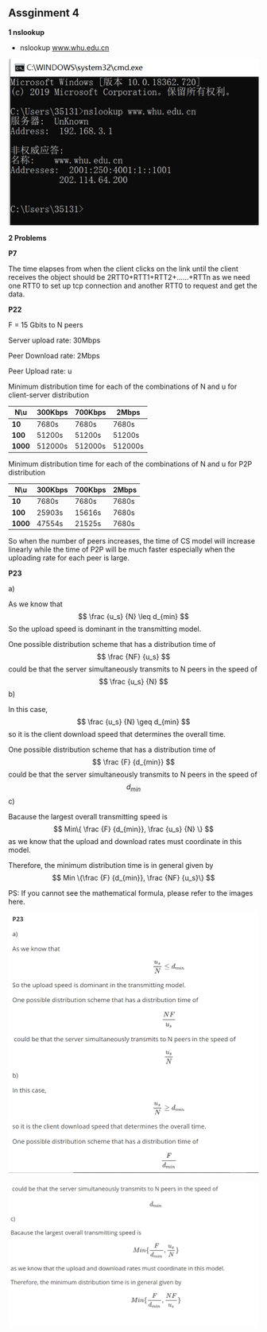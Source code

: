 ## Assginment 4

**1 nslookup**

- nslookup www.whu.edu.cn

![nslookup](https://raw.githubusercontent.com/JasonZhu-WHU/Images-for-md/master/nslookup.PNG)



**2 Problems**

**P7**

The  time elapses from when the client clicks on the link until the client receives the object should be 2RTT0+RTT1+RTT2+......+RTTn as we need one RTT0 to set up tcp connection and another RTT0 to request and get the data. 



**P22**

F = 15 Gbits  to N peers

Server upload rate: 30Mbps

Peer Download rate: 2Mbps

Peer Upload rate: u

Minimum distribution time for each of the combinations of N and u for client-server distribution

| N\u      | 300Kbps | 700Kbps | 2Mbps   |
| -------- | ------- | ------- | ------- |
| **10**   | 7680s   | 7680s   | 7680s   |
| **100**  | 51200s  | 51200s  | 51200s  |
| **1000** | 512000s | 512000s | 512000s |

Minimum distribution time for each of the combinations of N and u for P2P distribution

| N\u      | 300Kbps | 700Kbps | 2Mbps |
| -------- | ------- | ------- | ----- |
| **10**   | 7680s   | 7680s   | 7680s |
| **100**  | 25903s  | 15616s  | 7680s |
| **1000** | 47554s  | 21525s  | 7680s |

So when the number of peers increases, the time of CS model will increase linearly while the time of P2P will be much faster especially when the uploading rate for each peer is large.



**P23**

a)

As we know that 
$$
\frac {u_s} {N} \leq d_{min}
$$
So the upload speed is dominant in the transmitting model.

One possible distribution scheme that has a distribution time of 
$$
\frac {NF} {u_s}
$$
 could be that the server simultaneously transmits to N peers in the speed of 
$$
\frac {u_s} {N}
$$
b)

In this case, 
$$
\frac {u_s} {N} \geq d_{min}
$$
so it is the client download speed that determines the overall time.

One possible distribution scheme that has a distribution time of 
$$
\frac {F} {d_{min}}
$$
 could be that the server simultaneously transmits to N peers in the speed of 
$$
d_{min}
$$
c)

Bacause the largest overall transmitting speed is 
$$
Min\{ \frac {F} {d_{min}}, \frac {u_s} {N} \}
$$
as we know that the upload and download rates must coordinate in this model.

Therefore, the minimum distribution time is in general given by 
$$
Min \{\frac {F} {d_{min}}, \frac {NF} {u_s}\}
$$


PS: If you cannot see the mathematical formula, please refer to the images here.

![nslookup](https://github.com/JasonZhu-WHU/Images-for-md/blob/master/a4q1.PNG?raw=true)

![nslookup](https://github.com/JasonZhu-WHU/Images-for-md/blob/master/a4q2.PNG?raw=true)

